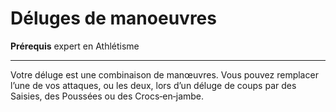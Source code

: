 # Déluges de manoeuvres

<p><strong>Prérequis</strong> expert en Athlétisme</p>
<hr>
<p>Votre déluge est une combinaison de manœuvres. Vous pouvez remplacer l’une de vos attaques, ou les deux, lors d’un déluge de coups par des Saisies, des Poussées ou des Crocs‑en‑jambe.</p>